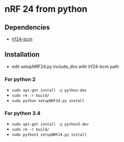 # nRF 24 from python
## Dependencies
- [lrf24-bcm](https://tmrh20.github.io/RF24/RPi.html) 

## Installation
- edit setupNRF24.py include_dirs with lrf24-bcm path

### For python 2
- `sudo apt-get install -y python-dev`
- `sudo rm -r build/`
- `sudo python setupNRF24.py install` 

### For python 3.4
- `sudo apt-get install -y python3-dev`
- `sudo rm -r build/`
- `sudo python3 setupNRF24.py install` 
